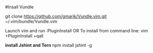 #Insall Vundle

git clone https://github.com/gmarik/Vundle.vim.git ~/.vim/bundle/Vundle.vim

Launch vim and run :PluginInstall OR To install from command line: vim +PluginInstall +qall

**install Jshint and Tern**
npm install jshint -g
